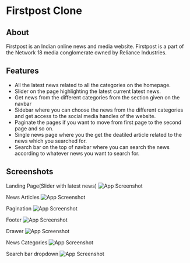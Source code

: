# Firstpost Clone

## About

Firstpost is an Indian online news and media website. Firstpost is a part of the Network 18 media conglomerate owned by Reliance Industries.

## Features

- All the latest news related to all the categories on the homepage.
- Slider on the page highlighting the latest current latest news.
- Get news from the different categories from the section given on the navbar
- Sidebar where you can choose the news from the different categories and get access to the social media handles of the website.
- Paginate the pages if you want to move from first page to the second page and so on.
- Single news page where you the get the deatiled article related to the news which you searched for.
- Search bar on the top of navbar where you can search the news according to whatever news you want to search for.

## Screenshots

Landing Page(Slider with latest news)
![App Screenshot](https://i.postimg.cc/cCqfz2K1/Screenshot-2022-12-29-002505.png)

News Articles
![App Screenshot](https://i.postimg.cc/VvGmvQjm/Screenshot-2022-12-29-002505.png)

Pagination
![App Screenshot](https://i.postimg.cc/wv1S2yJ8/Screenshot-2022-12-29-002505.png)

Footer
![App Screenshot](https://i.postimg.cc/CKk8qJPW/Screenshot-2022-12-29-002505.png)

Drawer
![App Screenshot](https://i.postimg.cc/1zrtSdY5/Screenshot-2022-12-29-003525.png)

News Categories
![App Screenshot](https://i.postimg.cc/LXjGGdyN/Screenshot-2022-12-29-003525.png)

Search bar dropdown
![App Screenshot](https://i.postimg.cc/CxDCGFdP/Screenshot-2022-12-29-003525.png)
